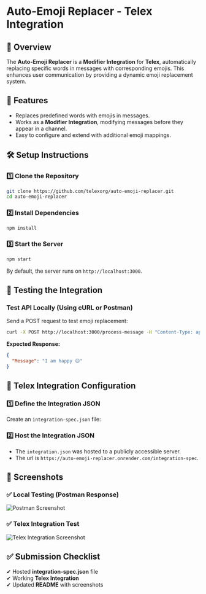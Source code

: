 # **Auto-Emoji Replacer - Telex Integration**  

## **📌 Overview**  
The **Auto-Emoji Replacer** is a **Modifier Integration** for **Telex**, automatically replacing specific words in messages with corresponding emojis. This enhances user communication by providing a dynamic emoji replacement system.  

## **🚀 Features**  
- Replaces predefined words with emojis in messages.  
- Works as a **Modifier Integration**, modifying messages before they appear in a channel.  
- Easy to configure and extend with additional emoji mappings.  

## **🛠️ Setup Instructions**  

### **1️⃣ Clone the Repository**  
```sh
git clone https://github.com/telexorg/auto-emoji-replacer.git
cd auto-emoji-replacer
```

### **2️⃣ Install Dependencies**  
```sh
npm install
```

### **3️⃣ Start the Server**  
```sh
npm start
```
By default, the server runs on `http://localhost:3000`.

## **🧪 Testing the Integration**  

### **Test API Locally** (Using cURL or Postman)  
Send a POST request to test emoji replacement:  
```sh
curl -X POST http://localhost:3000/process-message -H "Content-Type: application/json" -d '{"message": "I am happy"}'
```
**Expected Response:**  
```json
{
  "Message": "I am happy 😊"
}
```

## **📝 Telex Integration Configuration**  

### **1️⃣ Define the Integration JSON**  
Create an `integration-spec.json` file:  


### **2️⃣ Host the Integration JSON**  
- The `integration.json` was hosted to a publicly accessible server.  
- The url is `https://auto-emoji-replacer.onrender.com/integration-spec`. 

## **📸 Screenshots**  

### **✅ Local Testing (Postman Response)**  
![Postman Screenshot](path/to/postman_screenshot.png)  

### **✅ Telex Integration Test**  
![Telex Integration Screenshot](path/to/telex_screenshot.png)  

## **✅ Submission Checklist**  
✔ Hosted **integration-spec.json** file   
✔ Working **Telex Integration**  
✔ Updated **README** with screenshots  
